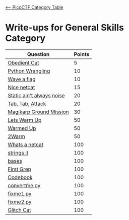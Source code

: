 [<-- PicoCTF Category Table](../../README.md#2-picoctf)

# Write-ups for General Skills Category

|Question|Points|
|--------|------|
|[Obedient Cat](./Obsidian%20Cat/writeup.md)|5|
|[Python Wrangling](./Python%20Wrangling/writeup.md)|10|
|[Wave a flag](./Wave%20a%20Flag/writeup.md)|10|
|[Nice netcat](./Nice%20Netcat/writeup.md)|15|
|[Static ain't always noise](./Static%20ain't%20always%20noise/writeup.md)|20|
|[Tab, Tab, Attack](./Tab%20Tab%20Attack/writeup.md)|20|
|[Magikarp Ground Mission](./Magikarp%20Ground%20Mission/writeup.md)|30|
|[Lets Warm Up](./Lets%20Warm%20Up/writeup.md)|50|
|[Warmed Up](./Warmed%20Up/writeup.md)|50|
|[2Warm](./2Warm/writeup.md)|50|
|[Whats a netcat](./Whats%20a%20netcat/writeup.md)|100|
|[strings it](./strings%20it/writeup.md)|100|
|[bases](./bases/writeup.md)|100|
|[First Grep](./First%20Grep/writeup.md)|100|
|[Codebook](./Codebook/writeup.md)|100|
|[convertme.py](./convertme.py/writeup.md)|100|
|[fixme1.py](./fixme1.py/writeup.md)|100|
|[fixme2.py](./fixme2.py/writeup.md)|100|
|[Glitch Cat](./Glitch%20Cat/writeup.md)|100|